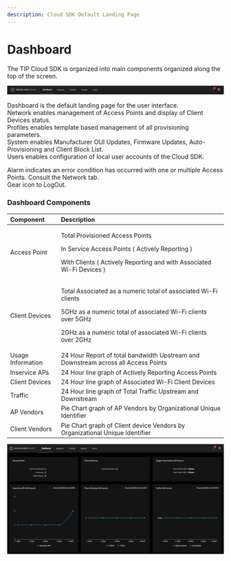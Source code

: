 ```yaml
---
description: Cloud SDK Default Landing Page
---
```


# Dashboard

The TIP Cloud SDK is organized into main components organized along the top of the screen.

![Cloud SDK User Interface Top Navigation](../.gitbook/assets/screen-shot-2021-03-28-at-1.25.04-pm.png)

Dashboard is the default landing page for the user interface.   
Network enables management of Access Points and display of Client Devices status.   
Profiles enables template based management of all provisioning parameters.   
System enables Manufacturer OUI Updates, Firmware Updates, Auto-Provisioning and Client Block List.   
Users enables configuration of local user accounts of the Cloud SDK.

Alarm indicates an error condition has occurred with one or multiple Access Points. Consult the Network tab.  
Gear icon to LogOut.   

### Dashboard Components

<table>
  <thead>
    <tr>
      <th style="text-align:left">Component</th>
      <th style="text-align:left">Description</th>
    </tr>
  </thead>
  <tbody>
    <tr>
      <td style="text-align:left">Access Point</td>
      <td style="text-align:left">
        <p>Total Provisioned Access Points</p>
        <p>In Service Access Points ( Actively Reporting )</p>
        <p>With Clients ( Actively Reporting and with Associated Wi-Fi Devices )</p>
      </td>
    </tr>
    <tr>
      <td style="text-align:left">Client Devices</td>
      <td style="text-align:left">
        <p>Total Associated as a numeric total of associated Wi-Fi clients</p>
        <p>5GHz as a numeric total of associated Wi-Fi clients over 5GHz</p>
        <p>2GHz as a numeric total of associated Wi-Fi clients over 2GHz</p>
      </td>
    </tr>
    <tr>
      <td style="text-align:left">Usage Information</td>
      <td style="text-align:left">24 Hour Report of total bandwidth Upstream and Downstream across all Access
        Points</td>
    </tr>
    <tr>
      <td style="text-align:left">Inservice APs</td>
      <td style="text-align:left">24 Hour line graph of Actively Reporting Access Points</td>
    </tr>
    <tr>
      <td style="text-align:left">Client Devices</td>
      <td style="text-align:left">24 Hour line graph of Associated Wi-Fi Client Devices</td>
    </tr>
    <tr>
      <td style="text-align:left">Traffic</td>
      <td style="text-align:left">24 Hour line graph of Total Traffic Upstream and Downstream</td>
    </tr>
    <tr>
      <td style="text-align:left">AP Vendors</td>
      <td style="text-align:left">Pie Chart graph of AP Vendors by Organizational Unique Identifier</td>
    </tr>
    <tr>
      <td style="text-align:left">Client Vendors</td>
      <td style="text-align:left">Pie Chart graph of Client device Vendors by Organizational Unique Identifier</td>
    </tr>
  </tbody>
</table>

![Cloud SDK Dashboard](../.gitbook/assets/screen-shot-2021-03-28-at-1.32.36-pm.png)



